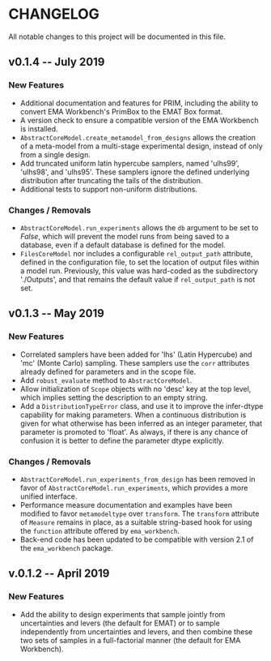 
# CHANGELOG

All notable changes to this project will be documented in this file.

## v0.1.4 -- July 2019

### New Features

- Additional documentation and features for PRIM, including
  the ability to convert EMA Workbench's PrimBox to the EMAT Box
  format.
- A version check to ensure a compatible version of the EMA Workbench
  is installed. 
- `AbstractCoreModel.create_metamodel_from_designs` allows the creation
  of a meta-model from a multi-stage experimental design, instead of only
  from a single design.
- Add truncated uniform latin hypercube samplers, named 'ulhs99', 'ulhs98',
  and 'ulhs95'.  These samplers ignore the defined underlying distribution
  after truncating the tails of the distribution.
- Additional tests to support non-uniform distributions.

### Changes / Removals

- `AbstractCoreModel.run_experiments` allows the `db` argument to be
  set to *False*, which will prevent the model runs from being saved
  to a database, even if a default database is defined for the model.
- `FilesCoreModel` nor includes a configurable `rel_output_path` 
  attribute, defined in the configuration file, to set the location
  of output files within a model run. Previously, this value was
  hard-coded as the subdirectory './Outputs', and that remains the
  default value if `rel_output_path` is not set.


## v0.1.3 -- May 2019

### New Features

- Correlated samplers have been added for 'lhs' (Latin Hypercube) and 
  'mc' (Monte Carlo) sampling.  These samplers use the `corr` attributes
  already defined for parameters and in the scope file.
- Add `robust_evaluate` method to `AbstractCoreModel`.
- Allow initialization of `Scope` objects with no 'desc' key at the top
  level, which implies setting the description to an empty string.
- Add a `DistributionTypeError` class, and use it to improve the 
  infer-dtype capability for making parameters.  When a continuous
  distribution is given for what otherwise has been inferred as an
  integer parameter, that parameter is promoted to 'float'.  As always,
  if there is any chance of confusion it is better to define the 
  parameter dtype explicitly.
  
### Changes / Removals

- `AbstractCoreModel.run_experiments_from_design` has been removed in 
  favor of `AbstractCoreModel.run_experiments`, which provides a more 
  unified interface.
- Performance measure documentation and examples have been modified
  to favor `metamodeltype` over `transform`. The `transform` attribute
  of `Measure` remains in place, as a suitable string-based hook for
  using the `function` attribute offered by `ema_workbench`.
- Back-end code has been updated to be compatible with version 2.1 of
  the `ema_workbench` package.

## v.0.1.2 -- April 2019

### New Features

- Add the ability to design experiments that sample jointly from 
  uncertainties and levers (the default for EMAT) or to sample 
  independently from uncertainties and levers, and then combine these
  two sets of samples in a full-factorial manner (the default for 
  EMA Workbench).
